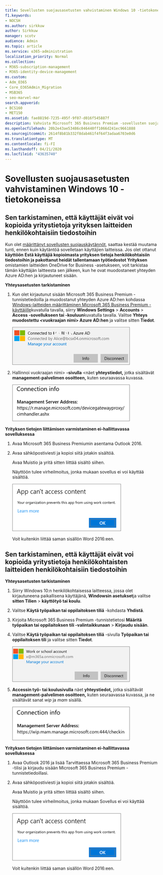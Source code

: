 ```yaml
---
title: Sovellusten suojausasetusten vahvistaminen Windows 10 -tietokoneissa
f1.keywords:
- NOCSH
ms.author: sirkkuw
author: Sirkkuw
manager: scotv
audience: Admin
ms.topic: article
ms.service: o365-administration
localization_priority: Normal
ms.collection:
- M365-subscription-management
- M365-identity-device-management
ms.custom:
- Adm_O365
- Core_O365Admin_Migration
- MSB365
- seo-marvel-mar
search.appverid:
- BCS160
- MET150
ms.assetid: fae8819d-7235-495f-9f07-d016f545887f
description: Vahvista Microsoft 365 Business Premium -sovellusten suojausasetukset Windows 10 -laitteissa ja varmista, että käyttäjät eivät voi kopioida yrityksen tietoja henkilökohtaisiin tiedostoihin tai hallitsemattomiin sovelluksiin.
ms.openlocfilehash: 20b2e43ae53486c046440ff1066d241ec9661888
ms.sourcegitcommit: 2614f8b81b332f8dab461f4f64f3adaa6703e0d6
ms.translationtype: MT
ms.contentlocale: fi-FI
ms.lasthandoff: 04/21/2020
ms.locfileid: "43635740"
---
```

# <a name="validate-app-protection-settings-on-windows-10-pcs"></a>Sovellusten suojausasetusten vahvistaminen Windows 10 -tietokoneissa

## <a name="verify-that-users-cannot-copy-company-data-to-personal-files-on-corporate-devices"></a>Sen tarkistaminen, että käyttäjät eivät voi kopioida yritystietoja yrityksen laitteiden henkilökohtaisiin tiedostoihin

Kun olet [määrittänyt sovellusten suojauskäytännöt](protection-settings-for-windows-10-devices.md), saattaa kestää muutama tunti, ennen kuin käytäntöä sovelletaan käyttäjien laitteissa. Jos olet ottanut **käyttöön** **Estä käyttäjiä kopioimasta yrityksen tietoja henkilökohtaisiin tiedostoihin ja pakottanut heidät tallentamaan työtiedostot Yrityksen** omistamien laitteiden OneDrive for Business -asetukseen, voit tarkistaa tämän käyttäjän laitteesta sen jälkeen, kun he ovat muodostaneet yhteyden Azure AD:hen ja kirjautuneet sisään. 
  
 **Yhteysasetusten tarkistaminen**
  
1. Kun olet kirjautunut sisään Microsoft 365 Business Premium -tunnistetiedoilla ja muodostanut yhteyden Azure AD:hen kohdassa [Windows-laitteiden määrittäminen Microsoft 365 Business Premium -käyttäjille](set-up-windows-devices.md)kuvatulla tavalla, siirry **Windows Settings** \> **Accounts** \> **Access -sovellukseen tai -kouluun**kuvatulla tavalla. Valitse **Yhteys muodostettu \<vuokraajan nimi\> Azure AD:hen** ja valitse sitten **Tiedot**.
    
    ![Click or tap Info on the Connected to Azure AD dialog.](../media/a36ede2b-d1a0-4d4e-8ea7-af39b4b63890.png)
  
2. Hallinnoi vuokraajan nimi\> **-sivulla** \<näet **yhteystiedot,** jotka sisältävät **management-palvelimen osoitteen,** kuten seuraavassa kuvassa. 
    
    ![Managed by page shows connection info of the device manager URL.](../media/47515a8e-2d0c-4bea-99f0-6b2545b88a11.png)
  
 **Yrityksen tietojen liittämisen varmistaminen ei-hallittavassa sovelluksessa**
  
1. Avaa Microsoft 365 Business Premiumin asentama Outlook 2016.
    
2. Avaa sähköpostiviesti ja kopioi siitä jotakin sisältöä.
    
    Avaa Muistio ja yritä sitten liittää sisältö siihen.
    
    Näyttöön tulee virheilmoitus, jonka mukaan sovellus ei voi käyttää sisältöä.
    
    ![A dialog that states app can't access content when you paste into an unmanaged app.](../media/5e82b154-cf2f-43c8-ae80-b45d8ad80e56.png)
  
    Voit kuitenkin liittää saman sisällön Word 2016:een.
    
## <a name="verify-that-users-cannot-copy-company-data-to-personal-files-on-personal-devices"></a>Sen tarkistaminen, että käyttäjät eivät voi kopioida yritystietoja henkilökohtaisten laitteiden henkilökohtaisiin tiedostoihin

 **Yhteysasetusten tarkistaminen**
  
1. Siirry Windows 10:n henkilökohtaisessa laitteessa, jossa olet kirjautuneena paikallisena käyttäjänä, **Windowsin asetukset**ja valitse **sitten Tilien** \> **käyttötyö tai koulu**.
    
2. Valitse **Käytä työpaikan tai oppilaitoksen tiliä** -kohdasta **Yhdistä**.
    
3. Kirjoita Microsoft 365 Business Premium -tunnistetietosi **Määritä työpaikan tai oppilaitoksen tili -valintaikkunaan** \> **Kirjaudu sisään**.
    
4. Valitse **Käytä työpaikan tai oppilaitoksen tiliä** -sivulla **Työpaikan tai oppilaitoksen tili** ja valitse sitten **Tiedot**.
    
    ![Napsauta tai napauta Työ- tai koulutilin valintaikkunassa Tiedot.](../media/63bd8b32-cb32-4afa-8ce0-6070ac403abc.png)
  
5. **Accessin työ- tai koulusivulla** näet **yhteystiedot,** jotka sisältävät **management-palvelimen osoitteen,** kuten seuraavassa kuvassa, ja ne sisältävät sanat *wip* ja *mam* sisällä. 
    
    ![Managed by page shows connection info URL that includes the words mam and wpi.](../media/abd4eaf4-44fa-4538-a3e8-1e0d331dfe1e.png)
  
 **Yrityksen tietojen liittämisen varmistaminen ei-hallittavassa sovelluksessa**
  
1. Avaa Outlook 2016 ja lisää Tarvittaessa Microsoft 365 Business Premium -tilisi ja kirjaudu sisään Microsoft 365 Business Premium -tunnistetiedoillasi.
    
2. Avaa sähköpostiviesti ja kopioi siitä jotakin sisältöä.
    
    Avaa Muistio ja yritä sitten liittää sisältö siihen.
    
    Näyttöön tulee virheilmoitus, jonka mukaan Sovellus ei voi käyttää sisältöä.
    
    ![A dialog that states app can't access content when you paste into an unmanaged app.](../media/5e82b154-cf2f-43c8-ae80-b45d8ad80e56.png)
  
    Voit kuitenkin liittää saman sisällön Word 2016:een.
    

